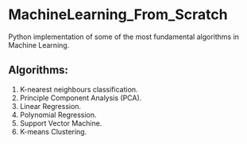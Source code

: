 # MachineLearning_From_Scratch
Python implementation of some of the most fundamental algorithms in Machine Learning. 

## Algorithms:
1. K-nearest neighbours classification.
2. Principle Component Analysis (PCA).
3. Linear Regression.
4. Polynomial Regression.
5. Support Vector Machine.
6. K-means Clustering. 
